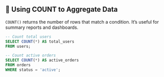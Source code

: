 ## 🧮 Using COUNT to Aggregate Data
`COUNT()` returns the number of rows that match a condition. It’s useful for summary reports and dashboards.

```sql
-- Count total users
SELECT COUNT(*) AS total_users
FROM users;

-- Count active orders
SELECT COUNT(*) AS active_orders
FROM orders
WHERE status = 'active';
```